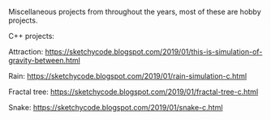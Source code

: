 Miscellaneous projects from throughout the years, most of these are hobby projects.

C++ projects:

Attraction: https://sketchycode.blogspot.com/2019/01/this-is-simulation-of-gravity-between.html

Rain: https://sketchycode.blogspot.com/2019/01/rain-simulation-c.html

Fractal tree: https://sketchycode.blogspot.com/2019/01/fractal-tree-c.html

Snake: https://sketchycode.blogspot.com/2019/01/snake-c.html

